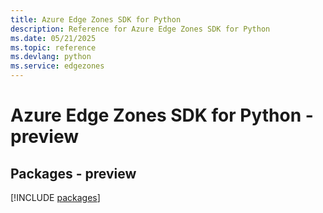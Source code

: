 ```yaml
---
title: Azure Edge Zones SDK for Python
description: Reference for Azure Edge Zones SDK for Python
ms.date: 05/21/2025
ms.topic: reference
ms.devlang: python
ms.service: edgezones
---
```

# Azure Edge Zones SDK for Python - preview
## Packages - preview
[!INCLUDE [packages](edge-zones-index.md)]